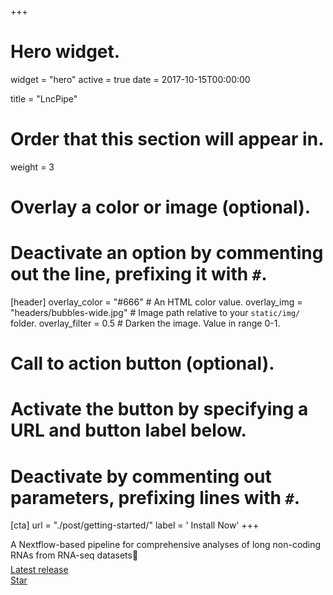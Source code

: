 +++
# Hero widget.
widget = "hero"
active = true
date = 2017-10-15T00:00:00

title = "LncPipe"

# Order that this section will appear in.
weight = 3

# Overlay a color or image (optional).
#   Deactivate an option by commenting out the line, prefixing it with `#`.
[header]
  overlay_color = "#666"  # An HTML color value.
  overlay_img = "headers/bubbles-wide.jpg"  # Image path relative to your `static/img/` folder.
  overlay_filter = 0.5  # Darken the image. Value in range 0-1.

# Call to action button (optional).
#   Activate the button by specifying a URL and button label below.
#   Deactivate by commenting out parameters, prefixing lines with `#`.
[cta]
  url = "./post/getting-started/"
  label = '<i class="fas fa-download"></i> Install Now'
+++

A Nextflow-based pipeline for comprehensive analyses of long non-coding RNAs from RNA-seq datasets:rocket:
<div style="margin-top: -0.5rem;">
  <a id="academic-release" href="https://github.com/likelet/LncPipe/releases" data-repo="likelet/LncPipe">
  Latest release <!-- V -->
  </a>
</div>
<div class="mt-3">
  <a class="github-button" href="https://github.com/likelet/LncPipe" data-icon="octicon-star" data-size="large" data-show-count="true" aria-label="Star this on GitHub">Star</a>
</div>
<script async defer src="https://buttons.github.io/buttons.js"></script>
